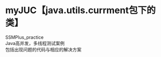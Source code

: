 # myJUC【java.utils.currment包下的类】
SSMPlus_practice<br/>
Java高并发，多线程测试案例<br />
包括出现问题的代码与相应的解决方案<br />
